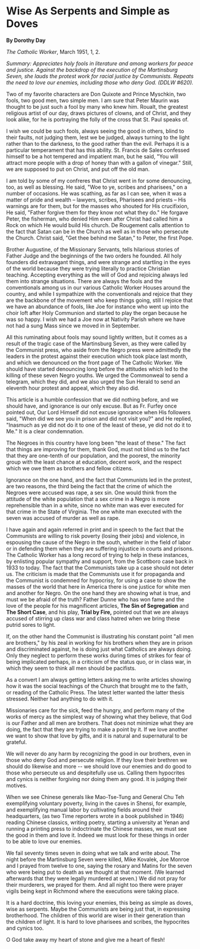 Wise As Serpents and Simple as Doves
====================================

**By Dorothy Day**

*The Catholic Worker*, March 1951, 1, 2.

*Summary: Appreciates holy fools in literature and among workers for
peace and justice. Against the backdrop of the execution of the
Martinsburg Seven, she lauds the protest work for racial justice by
Communists. Repeats the need to love our enemies, including those who
deny God. (DDLW \#620).*

Two of my favorite characters are Don Quixote and Prince Myschkin, two
fools, two good men, two simple men. I am sure that Peter Maurin was
thought to be just such a fool by many who knew him. Roualt, the
greatest religious artist of our day, draws pictures of clowns, and of
Christ, and they look alike, for he is portraying the folly of the cross
that St. Paul speaks of.

I wish we could be such fools, always seeing the good in others, blind
to their faults, not judging them, lest we be judged, always turning to
the light rather than to the darkness, to the good rather than the evil.
Perhaps it is a particular temperament that has this ability. St.
Francis de Sales confessed himself to be a hot tempered and impatient
man, but he said, "You will attract more people with a drop of honey
than with a gallon of vinegar." Still, we are supposed to put on Christ,
and put off the old man.

I am told by some of my confreres that Christ went in for some
denouncing, too, as well as blessing. He said, "Woe to ye, scribes and
pharisees," on a number of occasions. He was scathing, as far as I can
see, when it was a matter of pride and wealth – lawyers, scribes,
Pharisees and priests – His warnings are for them, but for the masses
who shouted for His crucifixion, He said, "Father forgive them for they
know not what they do." He forgave Peter, the fisherman, who denied Him
even after Christ had called him a Rock on which He would build His
church. De Rougement calls attention to the fact that Satan can be in
the Church as well as in those who persecute the Church. Christ said,
"Get thee behind me Satan," to Peter, the first Pope.

Brother Augustine, of the Missionary Servants, tells hilarious stories
of Father Judge and the beginnings of the two orders he founded. All
holy founders did extravagant things, and were strange and startling in
the eyes of the world because they were trying literally to practice
Christian teaching. Accepting everything as the will of God and
rejoicing always led them into strange situations. There are always the
fools and the conventionals among us in our various Catholic Worker
Houses around the country, and while I sympathize with the conventionals
and rejoice that they are the backbone of the movement who keep things
going, still I rejoice that we have an abundance of fools, like Joe for
instance who went up into the choir loft after Holy Communion and
started to play the organ because he was so happy. I wish we had a Joe
now at Nativity Parish where we have not had a sung Mass since we moved
in in September.

All this ruminating about fools may sound lightly written, but it comes
as a result of the tragic case of the Martinsburg Seven, as they were
called by the Communist press, who aside from the Negro press were
admittedly the leaders in the protest against their execution which took
place last month, and which we denounced on the front page of The
Catholic Worker. We should have started denouncing long before the
attitudes which led to the killing of these seven Negro youths. We urged
the Commonweal to send a telegram, which they did, and we also urged the
Sun Herald to send an eleventh hour protest and appeal, which they also
did.

This article is a humble confession that we did nothing before, and we
should have, and ignorance is our only excuse. But as Fr. Furfey once
pointed out, Our Lord Himself did not excuse ignorance when His
followers said, "When did we see you in prison and did not visit you?"
and He replied, "Inasmuch as ye did not do it to one of the least of
these, ye did not do it to Me." It is a clear condemnation.

The Negroes in this country have long been "the least of these." The
fact that things are improving for them, thank God, must not blind us to
the fact that they are one-tenth of our population, and the poorest, the
minority group with the least chance at education, decent work, and the
respect which we owe them as brothers and fellow citizens.

Ignorance on the one hand, and the fact that Communists led in the
protest, are two reasons, the third being the fact that the crime of
which the Negroes were accused was rape, a sex sin. One would think from
the attitude of the white population that a sex crime in a Negro is more
reprehensible than in a white, since no white man was ever executed for
that crime in the State of Virginia. The one white man executed with the
seven was accused of murder as well as rape.

I have again and again referred in print and in speech to the fact that
the Communists are willing to risk poverty (losing their jobs) and
violence, in espousing the cause of the Negro in the south, whether in
the field of labor or in defending them when they are suffering
injustice in courts and prisons. The Catholic Worker has a long record
of trying to help in these instances, by enlisting popular sympathy and
support, from the Scottboro case back in 1933 to today. The fact that
the Communists take up a case should not deter us. The criticism is made
that the Communists use it for propaganda and the Communist is condemned
for hypocrisy, for using a case to show the masses of the world that
here in America there is one justice for white men and another for
Negro. On the one hand they are showing what is true, and must we be
afraid of the truth? Father Dunne who has won fame and the love of the
people for his magnificent articles, **The Sin of Segregation** and
**The Short Case**, and his play, **Trial by Fire,** pointed out that we
are always accused of stirring up class war and class hatred when we
bring these putrid sores to light.

If, on the other hand the Communist is illustrating his constant point
"all men are brothers," by his zeal in working for his brothers when
they are in prison and discriminated against, he is doing just what
Catholics are always doing. Only they neglect to perform these works
during times of strikes for fear of being implicated perhaps, in a
criticism of the status quo, or in class war, in which they seem to
think all men should be pacifists.

As a convert I am always getting letters asking me to write articles
showing how it was the social teachings of the Church that brought me to
the faith, or reading of the Catholic Press. The latest letter wanted
the latter thesis stressed. Neither had anything to do with it.

Missionaries care for the sick, feed the hungry, and perform many of the
works of mercy as the simplest way of showing what they believe, that
God is our Father and all men are brothers. That does not minimize what
they are doing, the fact that they are trying to make a point by it. If
we love another we want to show that love by gifts, and it is natural
and supernatural to be grateful.

We will never do any harm by recognizing the good in our brothers, even
in those who deny God and persecute religion. If they love their
brethren we should do likewise and more -- we should love our enemies
and do good to those who persecute us and despitefully use us. Calling
them hypocrites and cynics is neither forgiving nor doing them any good.
It is judging their motives.

When we see Chinese generals like Mao-Tse-Tung and General Chu Teh
exemplifying voluntary poverty, living in the caves in Shensi, for
example, and exemplifying manual labor by cultivating fields around
their headquarters, (as two Time reporters wrote in a book published in
1946) reading Chinese classics, writing poetry, starting a university at
Yenan and running a printing press to indoctrinate the Chinese masses,
we must see the good in them and love it. Indeed we must look for these
things in order to be able to love our enemies.

We fail seventy times seven in doing what we talk and write about. The
night before the Martinsburg Seven were killed, Mike Kovalek, Joe Monroe
and I prayed from twelve to one, saying the rosary and Matins for the
seven who were being put to death as we thought at that moment. (We
learned afterwards that they were legally murdered at seven.) We did not
pray for their murderers, we prayed for them. And all night too there
were prayer vigils being kept in Richmond where the executions were
taking place.

It is a hard doctrine, this loving your enemies, this being as simple as
doves, wise as serpents. Maybe the Communists are being just that, in
expressing brotherhood. The children of this world are wiser in their
generation than the children of light. It is hard to love pharisees and
scribes, the hypocrites and cynics too.

O God take away my heart of stone and give me a heart of flesh!
